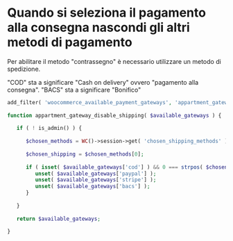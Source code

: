 # Quando si seleziona il pagamento alla consegna nascondi gli altri metodi di pagamento 

Per abilitare il metodo "contrassegno" è necessario utilizzare un metodo di spedizione. 

"COD" sta a significare "Cash on delivery" ovvero "pagamento alla consegna".
"BACS" sta a significare "Bonifico"

```php 
add_filter( 'woocommerce_available_payment_gateways', 'appartment_gateway_disable_shipping' );
  
function appartment_gateway_disable_shipping( $available_gateways ) {
     
   if ( ! is_admin() ) {
        
      $chosen_methods = WC()->session->get( 'chosen_shipping_methods' );
        
      $chosen_shipping = $chosen_methods[0];
        
      if ( isset( $available_gateways['cod'] ) && 0 === strpos( $chosen_shipping, 'flat_rate' ) ) {
         unset( $available_gateways['paypal'] );
		 unset( $available_gateways['stripe'] );
		 unset( $available_gateways['bacs'] );
      }
        
   }
     
   return $available_gateways;
     
}
```
